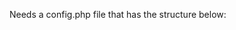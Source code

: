 Needs a config.php file that has the structure below:

<?php

    $dbAddress = "address";
    $db = "database";
    $dbUsername = "username";
    $dbPassword = "password";

 ?>
